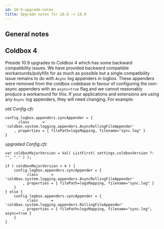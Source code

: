 ```yaml
---
id: 10-9-upgrade-notes
title: Upgrade notes for 10.8 -> 10.9
---
```


## General notes

## Coldbox 4

Preside 10.9 upgrades to Coldbox 4 which has some backward compatibility issues. We have provided backward compatible workarounds/polyfills for as much as possible but a single compatibility issue remains to do with `Async` log appenders in logbox. These appenders were removed from the coldbox codebase in favour of configuring the non-async appenders with an `async=true` flag and we cannot reasonably produce a workaround for this. If your applications and extensions are using any `Async` log appenders, they will need changing. For example:

*old Config.cfc*
```luceescript
config.logbox.appenders.syncAppender = {
	  class      = 'coldbox.system.logging.appenders.AsyncRollingFileAppender'
	, properties = { filePath=logsMapping, filename="sync.log" }
}
```

*upgraded Config.cfc*
```luceescript
var coldboxMajorVersion = Val( ListFirst( settings.coldboxVersion ?: "", "." ) );

if ( coldboxMajorVersion < 4 ) {
	config.logbox.appenders.syncAppender = {
		  class      = 'coldbox.system.logging.appenders.AsyncRollingFileAppender'
		, properties = { filePath=logsMapping, filename="sync.log" }
	}
} else {
	config.logbox.appenders.syncAppender = {
		  class      = 'coldbox.system.logging.appenders.RollingFileAppender'
		, properties = { filePath=logsMapping, filename="sync.log", async=true }
	}
}
```

